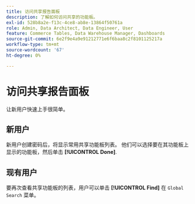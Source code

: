 ```yaml
---
title: 访问共享报告面板
description: 了解如何访问共享的功能板。
exl-id: 528b8a2e-f13c-4ce8-ab8e-13864f50761a
role: Admin, Data Architect, Data Engineer, User
feature: Commerce Tables, Data Warehouse Manager, Dashboards
source-git-commit: 6e2f9e4a9e91212771e6f6baa8c2f8101125217a
workflow-type: tm+mt
source-wordcount: '67'
ht-degree: 0%

---
```


# 访问共享报告面板

让新用户快速上手很简单。

## 新用户

新用户创建密码后，将显示常用共享功能板列表。 他们可以选择要在其功能板上显示的功能板，然后单击 **[!UICONTROL Done]**.

## 现有用户

要再次查看共享功能板的列表，用户可以单击 **[!UICONTROL Find]** 在 `Global Search` 菜单。
